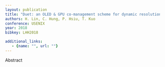 ```yaml
---
layout: publication
title: "Duet: an OLED & GPU co-management scheme for dynamic resolution adaptation"
authors: H. Lin, C. Hung, P. Hsiu, T. Kuo
conference: USENIX
year: 2018
bibkey: LHH2018

additional_links:
   - {name: "", url: ""}
---
```

Abstract
